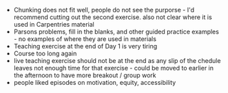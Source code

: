 - Chunking does not fit well, people do not see the purporse - I'd recommend cutting out the second exercise. also not clear where it is used in Carpentries material
- Parsons problems, fill in the blanks, and other guided practice examples - no examples of where they are used in materials
- Teaching exercise at the end of Day 1 is very tiring
- Course too long again
- live teaching exercise should not be at the end as any slip of the chedule leaves not enough time for that exercise - could be moved to earlier in the afternoon to have more breakout / group work
- people liked episodes on motivation, equity, accessibility
